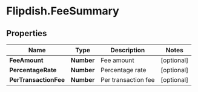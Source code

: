 # Flipdish.FeeSummary

## Properties

Name | Type | Description | Notes
------------ | ------------- | ------------- | -------------
**FeeAmount** | **Number** | Fee amount | [optional] 
**PercentageRate** | **Number** | Percentage rate | [optional] 
**PerTransactionFee** | **Number** | Per transaction fee | [optional] 


